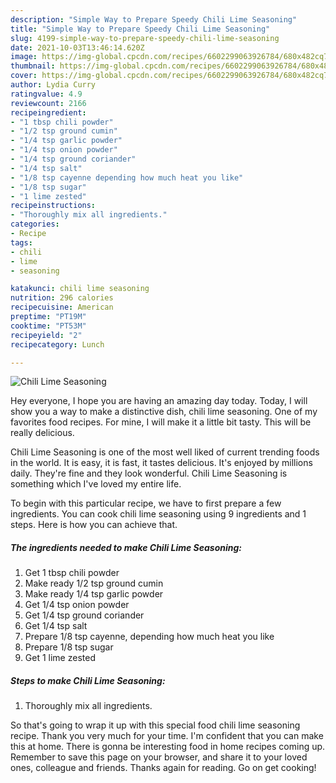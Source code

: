 ```yaml
---
description: "Simple Way to Prepare Speedy Chili Lime Seasoning"
title: "Simple Way to Prepare Speedy Chili Lime Seasoning"
slug: 4199-simple-way-to-prepare-speedy-chili-lime-seasoning
date: 2021-10-03T13:46:14.620Z
image: https://img-global.cpcdn.com/recipes/6602299063926784/680x482cq70/chili-lime-seasoning-recipe-main-photo.jpg
thumbnail: https://img-global.cpcdn.com/recipes/6602299063926784/680x482cq70/chili-lime-seasoning-recipe-main-photo.jpg
cover: https://img-global.cpcdn.com/recipes/6602299063926784/680x482cq70/chili-lime-seasoning-recipe-main-photo.jpg
author: Lydia Curry
ratingvalue: 4.9
reviewcount: 2166
recipeingredient:
- "1 tbsp chili powder"
- "1/2 tsp ground cumin"
- "1/4 tsp garlic powder"
- "1/4 tsp onion powder"
- "1/4 tsp ground coriander"
- "1/4 tsp salt"
- "1/8 tsp cayenne depending how much heat you like"
- "1/8 tsp sugar"
- "1 lime zested"
recipeinstructions:
- "Thoroughly mix all ingredients."
categories:
- Recipe
tags:
- chili
- lime
- seasoning

katakunci: chili lime seasoning 
nutrition: 296 calories
recipecuisine: American
preptime: "PT19M"
cooktime: "PT53M"
recipeyield: "2"
recipecategory: Lunch

---
```



![Chili Lime Seasoning](https://img-global.cpcdn.com/recipes/6602299063926784/680x482cq70/chili-lime-seasoning-recipe-main-photo.jpg)

Hey everyone, I hope you are having an amazing day today. Today, I will show you a way to make a distinctive dish, chili lime seasoning. One of my favorites food recipes. For mine, I will make it a little bit tasty. This will be really delicious.

Chili Lime Seasoning is one of the most well liked of current trending foods in the world. It is easy, it is fast, it tastes delicious. It's enjoyed by millions daily. They're fine and they look wonderful. Chili Lime Seasoning is something which I've loved my entire life.




To begin with this particular recipe, we have to first prepare a few ingredients. You can cook chili lime seasoning using 9 ingredients and 1 steps. Here is how you can achieve that.

<!--inarticleads1-->

##### The ingredients needed to make Chili Lime Seasoning:

1. Get 1 tbsp chili powder
1. Make ready 1/2 tsp ground cumin
1. Make ready 1/4 tsp garlic powder
1. Get 1/4 tsp onion powder
1. Get 1/4 tsp ground coriander
1. Get 1/4 tsp salt
1. Prepare 1/8 tsp cayenne, depending how much heat you like
1. Prepare 1/8 tsp sugar
1. Get 1 lime zested




<!--inarticleads2-->

##### Steps to make Chili Lime Seasoning:

1. Thoroughly mix all ingredients.




So that's going to wrap it up with this special food chili lime seasoning recipe. Thank you very much for your time. I'm confident that you can make this at home. There is gonna be interesting food in home recipes coming up. Remember to save this page on your browser, and share it to your loved ones, colleague and friends. Thanks again for reading. Go on get cooking!
